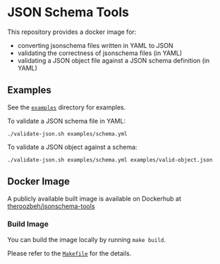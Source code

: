 # JSON Schema Tools

This repository provides a docker image for:
- converting jsonschema files written in YAML to JSON
- validating the correctness of jsonschema files (in YAML)
- validating a JSON object file against a JSON schema definition (in YAML) 

## Examples

See the [`examples`](examples) directory for examples. 

To validate a JSON schema file in YAML:
```
./validate-json.sh examples/schema.yml
```

To validate a JSON object against a schema:
```
./validate-json.sh examples/schema.yml examples/valid-object.json 
```

## Docker Image
A publicly available built image is available on Dockerhub at [theroozbeh/jsonschema-tools](https://hub.docker.com/repository/docker/theroozbeh/jsonschema-tools/general)

### Build Image
You can build the image locally by running `make build`. 

Please refer to the [`Makefile`](Makefile) for the details. 


